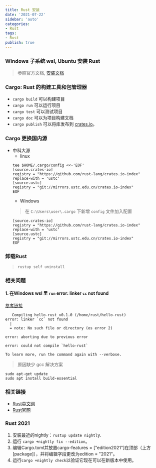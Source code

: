 ```yaml
---
title: Rust 安装
date: '2021-07-22'
sidebar: 'auto'
categories:
- Rust
tags:
- Rust
publish: true
---
```



### Windows 子系统 wsl, Ubuntu 安装 Rust
> 参照官方文档, [安装文档](https://www.rust-lang.org/zh-CN/learn/get-started)

### Cargo: Rust 的构建工具和包管理器
* `cargo build` 可以构建项目
* `cargo run` 可以运行项目
* `cargo test` 可以测试项目
* `cargo doc` 可以为项目构建文档
* `cargo publish` 可以将库发布到 [crates.io](https://crates.io/)。

### Cargo 更换国内源
* 中科大源
  * linux
  ```shell
  tee $HOME/.cargo/config <<-'EOF'
  [source.crates-io]
  registry = "https://github.com/rust-lang/crates.io-index"
  replace-with = 'ustc'
  [source.ustc]
  registry = "git://mirrors.ustc.edu.cn/crates.io-index"
  EOF
  ```
  * Windows
  > 在 `C:\Users\user\.cargo` 下新增 `config` 文件加入配置
  ```
  [source.crates-io]
  registry = "https://github.com/rust-lang/crates.io-index"
  replace-with = 'ustc'
  [source.ustc]
  registry = "git://mirrors.ustc.edu.cn/crates.io-index"
  EOF
  ```

### 卸载Rust
> `rustup self uninstall`

### 相关问题
#### 1. 在Windows wsl 里 `run` error: linker `cc` not found
[参考链接](https://stackoverflow.com/questions/52445961/how-do-i-fix-the-rust-error-linker-cc-not-found-for-debian-on-windows-10)
```shell
   Compiling hello-rust v0.1.0 (/home/rust/hello-rust)
error: linker `cc` not found
  |
  = note: No such file or directory (os error 2)

error: aborting due to previous error

error: could not compile `hello-rust`

To learn more, run the command again with --verbose.
```
> 原因缺少 gcc
> 解决方案
```shell
sudo apt-get update
sudo apt install build-essential
```

### 相关链接
* [Rust中文网](https://rustwiki.org/)
* [Rust官网](https://www.rust-lang.org/)


### Rust 2021
1. 安装最近的nightly：`rustup update nightl`y.
2. 运行 `cargo +nightly fix --edition`。
3. 编辑Cargo.toml并放置cargo-features = ["edition2021"]在顶部（上方[package]），并将编辑字段更改为edition = "2021"。
4. 运行`cargo +nightly check`以验证它现在可以在新版本中使用。